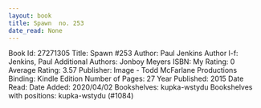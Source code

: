 ```yaml
---
layout: book
title: Spawn  no. 253
date_read: None
---
```


Book Id: 27271305
Title: Spawn #253
Author: Paul Jenkins
Author l-f: Jenkins, Paul
Additional Authors: Jonboy Meyers
ISBN: 
My Rating: 0
Average Rating: 3.57
Publisher: Image - Todd McFarlane Productions
Binding: Kindle Edition
Number of Pages: 27
Year Published: 2015
Date Read: 
Date Added: 2020/04/02
Bookshelves: kupka-wstydu
Bookshelves with positions: kupka-wstydu (#1084)

